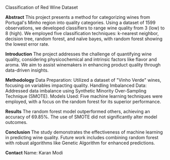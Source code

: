 Classification of Red Wine Dataset

**Abstract**
This project presents a method for categorizing wines from Portugal's Minho region into quality categories. Using a dataset of 1599 observations, we developed classifiers to range wine quality from 3 (low) to 8 (high). We employed five classification techniques: k-nearest neighbor, decision tree, random forest, and naïve bayes, with random forest showing the lowest error rate.

**Introduction**
The project addresses the challenge of quantifying wine quality, considering physicochemical and intrinsic factors like flavor and aroma. We aim to assist winemakers in enhancing product quality through data-driven insights.

**Methodology**
Data Preparation: Utilized a dataset of "Vinho Verde" wines, focusing on variables impacting quality.
Handling Imbalanced Data: Addressed data imbalance using Synthetic Minority Over-Sampling Technique (SMOTE).
Models Used: Five machine learning techniques were employed, with a focus on the random forest for its superior performance.

**Results**
The random forest model outperformed others, achieving an accuracy of 69.85%. The use of SMOTE did not significantly alter model outcomes.

**Conclusion**
The study demonstrates the effectiveness of machine learning in predicting wine quality. Future work includes combining random forest with robust algorithms like Genetic Algorithm for enhanced predictions.

**Contact**
Name: Karan Modi
